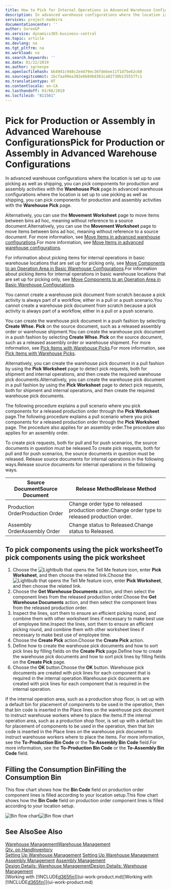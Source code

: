 ```yaml
---
title: How to Pick for Internal Operations in Advanced Warehouse Configurations | Microsoft Docs
description: In advanced warehouse configurations where the location is set up to use picking as well as shipping, you can pick components for production and assembly activities with the **Warehouse Pick** page.
services: project-madeira
documentationcenter: ''
author: SorenGP
ms.service: dynamics365-business-central
ms.topic: article
ms.devlang: na
ms.tgt_pltfrm: na
ms.workload: na
ms.search.keywords: ''
ms.date: 01/22/2019
ms.author: sgroespe
ms.openlocfilehash: bb4941c948c2e4479ec36fdebee11f1d75e62c68
ms.sourcegitcommit: 1bcfaa99ea302e6b84b8361ca02730b135557fc1
ms.translationtype: HT
ms.contentlocale: en-CA
ms.lasthandoff: 03/08/2019
ms.locfileid: "811561"
---
```

# <a name="pick-for-production-or-assembly-in-advanced-warehouse-configurations"></a><span data-ttu-id="7ac3c-103">Pick for Production or Assembly in Advanced Warehouse Configurations</span><span class="sxs-lookup"><span data-stu-id="7ac3c-103">Pick for Production or Assembly in Advanced Warehouse Configurations</span></span>
<span data-ttu-id="7ac3c-104">In advanced warehouse configurations where the location is set up to use picking as well as shipping, you can pick components for production and assembly activities with the **Warehouse Pick** page.</span><span class="sxs-lookup"><span data-stu-id="7ac3c-104">In advanced warehouse configurations where the location is set up to use picking as well as shipping, you can pick components for production and assembly activities with the **Warehouse Pick** page.</span></span>  

<span data-ttu-id="7ac3c-105">Alternatively, you can use the **Movement Worksheet** page to move items between bins ad hoc, meaning without reference to a source document.</span><span class="sxs-lookup"><span data-stu-id="7ac3c-105">Alternatively, you can use the **Movement Worksheet** page to move items between bins ad hoc, meaning without reference to a source document.</span></span> <span data-ttu-id="7ac3c-106">For more information, see [Move Items in advanced warehouse configurations](warehouse-how-to-move-items-in-advanced-warehousing.md).</span><span class="sxs-lookup"><span data-stu-id="7ac3c-106">For more information, see [Move Items in advanced warehouse configurations](warehouse-how-to-move-items-in-advanced-warehousing.md).</span></span>  

<span data-ttu-id="7ac3c-107">For information about picking items for internal operations in basic warehouse locations that are set up for picking only, see [Move Components to an Operation Area in Basic Warehouse Configurations](warehouse-how-to-move-components-to-an-operation-area-in-basic-warehousing.md).</span><span class="sxs-lookup"><span data-stu-id="7ac3c-107">For information about picking items for internal operations in basic warehouse locations that are set up for picking only, see [Move Components to an Operation Area in Basic Warehouse Configurations](warehouse-how-to-move-components-to-an-operation-area-in-basic-warehousing.md).</span></span>  

<span data-ttu-id="7ac3c-108">You cannot create a warehouse pick document from scratch because a pick activity is always part of a workflow, either in a pull or a push scenario.</span><span class="sxs-lookup"><span data-stu-id="7ac3c-108">You cannot create a warehouse pick document from scratch because a pick activity is always part of a workflow, either in a pull or a push scenario.</span></span>  

<span data-ttu-id="7ac3c-109">You can create the warehouse pick document in a push fashion by selecting **Create Whse. Pick** on the source document, such as a released assembly order or warehouse shipment.</span><span class="sxs-lookup"><span data-stu-id="7ac3c-109">You can create the warehouse pick document in a push fashion by selecting **Create Whse. Pick** on the source document, such as a released assembly order or warehouse shipment.</span></span> <span data-ttu-id="7ac3c-110">For more information, see [Pick Items with Warehouse Picks](warehouse-how-to-pick-items-for-warehouse-shipment.md).</span><span class="sxs-lookup"><span data-stu-id="7ac3c-110">For more information, see [Pick Items with Warehouse Picks](warehouse-how-to-pick-items-for-warehouse-shipment.md).</span></span>  

<span data-ttu-id="7ac3c-111">Alternatively, you can create the warehouse pick document in a pull fashion by using the **Pick Worksheet** page to detect pick requests, both for shipment and internal operations, and then create the required warehouse pick documents.</span><span class="sxs-lookup"><span data-stu-id="7ac3c-111">Alternatively, you can create the warehouse pick document in a pull fashion by using the **Pick Worksheet** page to detect pick requests, both for shipment and internal operations, and then create the required warehouse pick documents.</span></span>  

<span data-ttu-id="7ac3c-112">The following procedure explains a pull scenario where you pick components for a released production order through the **Pick Worksheet** page.</span><span class="sxs-lookup"><span data-stu-id="7ac3c-112">The following procedure explains a pull scenario where you pick components for a released production order through the **Pick Worksheet** page.</span></span> <span data-ttu-id="7ac3c-113">The procedure also applies for an assembly order.</span><span class="sxs-lookup"><span data-stu-id="7ac3c-113">The procedure also applies for an assembly order.</span></span>  

<span data-ttu-id="7ac3c-114">To create pick requests, both for pull and for push scenarios, the source documents in question must be released.</span><span class="sxs-lookup"><span data-stu-id="7ac3c-114">To create pick requests, both for pull and for push scenarios, the source documents in question must be released.</span></span> <span data-ttu-id="7ac3c-115">Release source documents for internal operations in the following ways.</span><span class="sxs-lookup"><span data-stu-id="7ac3c-115">Release source documents for internal operations in the following ways.</span></span>  

|<span data-ttu-id="7ac3c-116">Source Document</span><span class="sxs-lookup"><span data-stu-id="7ac3c-116">Source Document</span></span>|<span data-ttu-id="7ac3c-117">Release Method</span><span class="sxs-lookup"><span data-stu-id="7ac3c-117">Release Method</span></span>|  
|---------------------|--------------------|  
|<span data-ttu-id="7ac3c-118">Production Order</span><span class="sxs-lookup"><span data-stu-id="7ac3c-118">Production Order</span></span>|<span data-ttu-id="7ac3c-119">Change order type to released production order.</span><span class="sxs-lookup"><span data-stu-id="7ac3c-119">Change order type to released production order.</span></span>|  
|<span data-ttu-id="7ac3c-120">Assembly Order</span><span class="sxs-lookup"><span data-stu-id="7ac3c-120">Assembly Order</span></span>|<span data-ttu-id="7ac3c-121">Change status to Released.</span><span class="sxs-lookup"><span data-stu-id="7ac3c-121">Change status to Released.</span></span>|  

## <a name="to-pick-components-using-the-pick-worksheet"></a><span data-ttu-id="7ac3c-122">To pick components using the pick worksheet</span><span class="sxs-lookup"><span data-stu-id="7ac3c-122">To pick components using the pick worksheet</span></span>  
1.  <span data-ttu-id="7ac3c-123">Choose the ![Lightbulb that opens the Tell Me feature](media/ui-search/search_small.png "Tell me what you want to do") icon, enter **Pick Worksheet**, and then choose the related link.</span><span class="sxs-lookup"><span data-stu-id="7ac3c-123">Choose the ![Lightbulb that opens the Tell Me feature](media/ui-search/search_small.png "Tell me what you want to do") icon, enter **Pick Worksheet**, and then choose the related link.</span></span>  
2.  <span data-ttu-id="7ac3c-124">Choose the **Get Warehouse Documents** action, and then select the component lines from the released production order.</span><span class="sxs-lookup"><span data-stu-id="7ac3c-124">Choose the **Get Warehouse Documents** action, and then select the component lines from the released production order.</span></span>  
3.  <span data-ttu-id="7ac3c-125">Inspect the lines, sort them to ensure an efficient picking round, and combine them with other worksheet lines if necessary to make best use of employee time.</span><span class="sxs-lookup"><span data-stu-id="7ac3c-125">Inspect the lines, sort them to ensure an efficient picking round, and combine them with other worksheet lines if necessary to make best use of employee time.</span></span>  
4.  <span data-ttu-id="7ac3c-126">Choose the **Create Pick** action.</span><span class="sxs-lookup"><span data-stu-id="7ac3c-126">Choose the **Create Pick** action.</span></span>  
5.  <span data-ttu-id="7ac3c-127">Define how to create the warehouse pick documents and how to sort pick lines by filling fields on the **Create Pick** page.</span><span class="sxs-lookup"><span data-stu-id="7ac3c-127">Define how to create the warehouse pick documents and how to sort pick lines by filling fields on the **Create Pick** page.</span></span>  
6.  <span data-ttu-id="7ac3c-128">Choose the **OK** button.</span><span class="sxs-lookup"><span data-stu-id="7ac3c-128">Choose the **OK** button.</span></span> <span data-ttu-id="7ac3c-129">Warehouse pick documents are created with pick lines for each component that is required in the internal operation.</span><span class="sxs-lookup"><span data-stu-id="7ac3c-129">Warehouse pick documents are created with pick lines for each component that is required in the internal operation.</span></span>  

<span data-ttu-id="7ac3c-130">If the internal operation area, such as a production shop floor, is set up with a default bin for placement of components to be used in the operation, then that bin code is inserted in the Place lines on the warehouse pick document to instruct warehouse workers where to place the items.</span><span class="sxs-lookup"><span data-stu-id="7ac3c-130">If the internal operation area, such as a production shop floor, is set up with a default bin for placement of components to be used in the operation, then that bin code is inserted in the Place lines on the warehouse pick document to instruct warehouse workers where to place the items.</span></span> <span data-ttu-id="7ac3c-131">For more information, see the **To-Production Bin Code** or the **To-Assembly Bin Code** field.</span><span class="sxs-lookup"><span data-stu-id="7ac3c-131">For more information, see the **To-Production Bin Code** or the **To-Assembly Bin Code** field.</span></span>

## <a name="filling-the-consumption-bin"></a><span data-ttu-id="7ac3c-132">Filling the Consumption Bin</span><span class="sxs-lookup"><span data-stu-id="7ac3c-132">Filling the Consumption Bin</span></span>
<span data-ttu-id="7ac3c-133">This flow chart shows how the **Bin Code** field on production order component lines is filled according to your location setup.</span><span class="sxs-lookup"><span data-stu-id="7ac3c-133">This flow chart shows how the **Bin Code** field on production order component lines is filled according to your location setup.</span></span>

<span data-ttu-id="7ac3c-134">![Bin flow chart](media/binflow.png "BinFlow")</span><span class="sxs-lookup"><span data-stu-id="7ac3c-134">![Bin flow chart](media/binflow.png "BinFlow")</span></span>  

## <a name="see-also"></a><span data-ttu-id="7ac3c-135">See Also</span><span class="sxs-lookup"><span data-stu-id="7ac3c-135">See Also</span></span>
[<span data-ttu-id="7ac3c-136">Warehouse Management</span><span class="sxs-lookup"><span data-stu-id="7ac3c-136">Warehouse Management</span></span>](warehouse-manage-warehouse.md)  
[<span data-ttu-id="7ac3c-137">Qty. on Hand</span><span class="sxs-lookup"><span data-stu-id="7ac3c-137">Inventory</span></span>](inventory-manage-inventory.md)  
<span data-ttu-id="7ac3c-138">[Setting Up Warehouse Management](warehouse-setup-warehouse.md)   </span><span class="sxs-lookup"><span data-stu-id="7ac3c-138">[Setting Up Warehouse Management](warehouse-setup-warehouse.md)   </span></span>  
<span data-ttu-id="7ac3c-139">[Assembly Management](assembly-assemble-items.md)  </span><span class="sxs-lookup"><span data-stu-id="7ac3c-139">[Assembly Management](assembly-assemble-items.md)  </span></span>  
[<span data-ttu-id="7ac3c-140">Design Details: Warehouse Management</span><span class="sxs-lookup"><span data-stu-id="7ac3c-140">Design Details: Warehouse Management</span></span>](design-details-warehouse-management.md)  
<span data-ttu-id="7ac3c-141">[Working with [!INCLUDE[d365fin](includes/d365fin_md.md)]](ui-work-product.md)</span><span class="sxs-lookup"><span data-stu-id="7ac3c-141">[Working with [!INCLUDE[d365fin](includes/d365fin_md.md)]](ui-work-product.md)</span></span>
